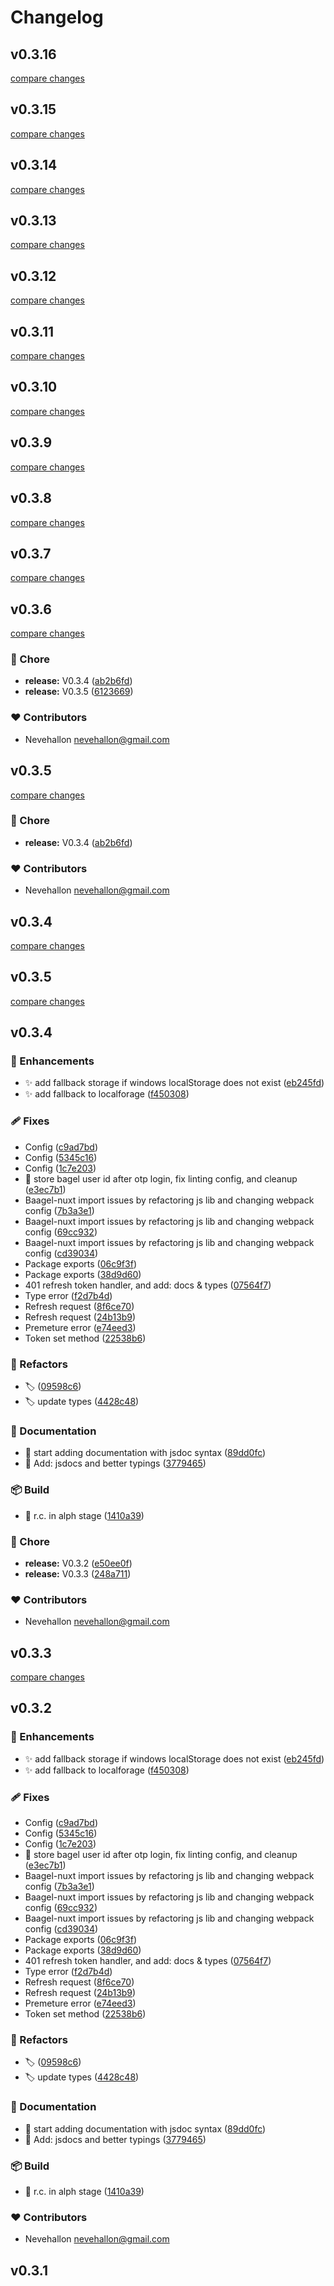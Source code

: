 # Changelog


## v0.3.16

[compare changes](https://github.com/bageldb/libraries/compare/v0.3.15...v0.3.16)

## v0.3.15

[compare changes](https://github.com/bageldb/libraries/compare/v0.3.14...v0.3.15)

## v0.3.14

[compare changes](https://github.com/bageldb/libraries/compare/v0.3.13...v0.3.14)

## v0.3.13

[compare changes](https://github.com/bageldb/libraries/compare/v0.3.12...v0.3.13)

## v0.3.12

[compare changes](https://github.com/bageldb/libraries/compare/v0.3.11...v0.3.12)

## v0.3.11

[compare changes](https://github.com/bageldb/libraries/compare/v0.3.10...v0.3.11)

## v0.3.10

[compare changes](https://github.com/bageldb/libraries/compare/v0.3.9...v0.3.10)

## v0.3.9

[compare changes](https://github.com/bageldb/libraries/compare/v0.3.8...v0.3.9)

## v0.3.8

[compare changes](https://github.com/bageldb/libraries/compare/v0.3.7...v0.3.8)

## v0.3.7

[compare changes](https://github.com/bageldb/libraries/compare/v0.3.6...v0.3.7)

## v0.3.6

[compare changes](https://github.com/bageldb/libraries/compare/v0.3.5...v0.3.6)

### 🏡 Chore

- **release:** V0.3.4 ([ab2b6fd](https://github.com/bageldb/libraries/commit/ab2b6fd))
- **release:** V0.3.5 ([6123669](https://github.com/bageldb/libraries/commit/6123669))

### ❤️ Contributors

- Nevehallon <nevehallon@gmail.com>

## v0.3.5

[compare changes](https://github.com/bageldb/libraries/compare/v0.3.5...v0.3.5)

### 🏡 Chore

- **release:** V0.3.4 ([ab2b6fd](https://github.com/bageldb/libraries/commit/ab2b6fd))

### ❤️ Contributors

- Nevehallon <nevehallon@gmail.com>

## v0.3.4

[compare changes](https://github.com/bageldb/libraries/compare/v0.3.5...v0.3.4)

## v0.3.5

[compare changes](https://github.com/bageldb/libraries/compare/v0.3.4...v0.3.5)

## v0.3.4


### 🚀 Enhancements

- ✨  add fallback storage if windows localStorage does not exist ([eb245fd](https://github.com/bageldb/libraries/commit/eb245fd))
- ✨  add fallback to localforage ([f450308](https://github.com/bageldb/libraries/commit/f450308))

### 🩹 Fixes

- Config ([c9ad7bd](https://github.com/bageldb/libraries/commit/c9ad7bd))
- Config ([5345c16](https://github.com/bageldb/libraries/commit/5345c16))
- Config ([1c7e203](https://github.com/bageldb/libraries/commit/1c7e203))
- 🐛  store bagel user id after otp login, fix linting config, and cleanup ([e3ec7b1](https://github.com/bageldb/libraries/commit/e3ec7b1))
- Baagel-nuxt import issues by refactoring js lib and changing webpack config ([7b3a3e1](https://github.com/bageldb/libraries/commit/7b3a3e1))
- Baagel-nuxt import issues by refactoring js lib and changing webpack config ([69cc932](https://github.com/bageldb/libraries/commit/69cc932))
- Baagel-nuxt import issues by refactoring js lib and changing webpack config ([cd39034](https://github.com/bageldb/libraries/commit/cd39034))
- Package exports ([06c9f3f](https://github.com/bageldb/libraries/commit/06c9f3f))
- Package exports ([38d9d60](https://github.com/bageldb/libraries/commit/38d9d60))
- 401 refresh token handler, and add: docs & types ([07564f7](https://github.com/bageldb/libraries/commit/07564f7))
- Type error ([f2d7b4d](https://github.com/bageldb/libraries/commit/f2d7b4d))
- Refresh request ([8f6ce70](https://github.com/bageldb/libraries/commit/8f6ce70))
- Refresh request ([24b13b9](https://github.com/bageldb/libraries/commit/24b13b9))
- Premeture error ([e74eed3](https://github.com/bageldb/libraries/commit/e74eed3))
- Token set method ([22538b6](https://github.com/bageldb/libraries/commit/22538b6))

### 💅 Refactors

- 🏷️  ([09598c6](https://github.com/bageldb/libraries/commit/09598c6))
- 🏷️  update types ([4428c48](https://github.com/bageldb/libraries/commit/4428c48))

### 📖 Documentation

- 📝  start adding documentation with jsdoc syntax ([89dd0fc](https://github.com/bageldb/libraries/commit/89dd0fc))
- 📝  Add: jsdocs and better typings ([3779465](https://github.com/bageldb/libraries/commit/3779465))

### 📦 Build

- 🎨  r.c. in alph stage ([1410a39](https://github.com/bageldb/libraries/commit/1410a39))

### 🏡 Chore

- **release:** V0.3.2 ([e50ee0f](https://github.com/bageldb/libraries/commit/e50ee0f))
- **release:** V0.3.3 ([248a711](https://github.com/bageldb/libraries/commit/248a711))

### ❤️ Contributors

- Nevehallon <nevehallon@gmail.com>

## v0.3.3

[compare changes](https://github.com/bageldb/libraries/compare/v0.3.2...v0.3.3)

## v0.3.2


### 🚀 Enhancements

- ✨  add fallback storage if windows localStorage does not exist ([eb245fd](https://github.com/bageldb/libraries/commit/eb245fd))
- ✨  add fallback to localforage ([f450308](https://github.com/bageldb/libraries/commit/f450308))

### 🩹 Fixes

- Config ([c9ad7bd](https://github.com/bageldb/libraries/commit/c9ad7bd))
- Config ([5345c16](https://github.com/bageldb/libraries/commit/5345c16))
- Config ([1c7e203](https://github.com/bageldb/libraries/commit/1c7e203))
- 🐛  store bagel user id after otp login, fix linting config, and cleanup ([e3ec7b1](https://github.com/bageldb/libraries/commit/e3ec7b1))
- Baagel-nuxt import issues by refactoring js lib and changing webpack config ([7b3a3e1](https://github.com/bageldb/libraries/commit/7b3a3e1))
- Baagel-nuxt import issues by refactoring js lib and changing webpack config ([69cc932](https://github.com/bageldb/libraries/commit/69cc932))
- Baagel-nuxt import issues by refactoring js lib and changing webpack config ([cd39034](https://github.com/bageldb/libraries/commit/cd39034))
- Package exports ([06c9f3f](https://github.com/bageldb/libraries/commit/06c9f3f))
- Package exports ([38d9d60](https://github.com/bageldb/libraries/commit/38d9d60))
- 401 refresh token handler, and add: docs & types ([07564f7](https://github.com/bageldb/libraries/commit/07564f7))
- Type error ([f2d7b4d](https://github.com/bageldb/libraries/commit/f2d7b4d))
- Refresh request ([8f6ce70](https://github.com/bageldb/libraries/commit/8f6ce70))
- Refresh request ([24b13b9](https://github.com/bageldb/libraries/commit/24b13b9))
- Premeture error ([e74eed3](https://github.com/bageldb/libraries/commit/e74eed3))
- Token set method ([22538b6](https://github.com/bageldb/libraries/commit/22538b6))

### 💅 Refactors

- 🏷️  ([09598c6](https://github.com/bageldb/libraries/commit/09598c6))
- 🏷️  update types ([4428c48](https://github.com/bageldb/libraries/commit/4428c48))

### 📖 Documentation

- 📝  start adding documentation with jsdoc syntax ([89dd0fc](https://github.com/bageldb/libraries/commit/89dd0fc))
- 📝  Add: jsdocs and better typings ([3779465](https://github.com/bageldb/libraries/commit/3779465))

### 📦 Build

- 🎨  r.c. in alph stage ([1410a39](https://github.com/bageldb/libraries/commit/1410a39))

### ❤️ Contributors

- Nevehallon <nevehallon@gmail.com>

## v0.3.1

